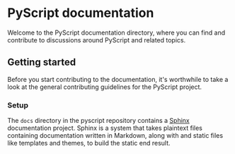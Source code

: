 # PyScript documentation

Welcome to the PyScript documentation directory, where you can find 
and contribute to discussions around PyScript and related topics.

## Getting started

Before you start contributing to the documentation, it's worthwhile to
take a look at the general contributing guidelines for the PyScript project.

### Setup

The `docs` directory in the pyscript repository contains a 
[Sphinx](https://www.sphinx-doc.org/) documentation project. Sphinx is a system
that takes plaintext files containing documentation written in Markdown, along with
and static files like templates and themes, to build the static end result.
